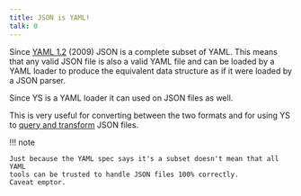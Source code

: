 ```yaml
---
title: JSON is YAML!
talk: 0
---
```


Since [YAML 1.2](https://yaml.org/spec/1.2/spec.html) (2009) JSON is a complete
subset of YAML.
This means that any valid JSON file is also a valid YAML file and can be loaded
by a YAML loader to produce the equivalent data structure as if it were loaded
by a JSON parser.

Since YS is a YAML loader it can used on JSON files as well.

This is very useful for converting between the two formats and for using YS to
[query and transform](doc/query.md) JSON files.


!!! note

    Just because the YAML spec says it's a subset doesn't mean that all YAML
    tools can be trusted to handle JSON files 100% correctly.
    Caveat emptor.
